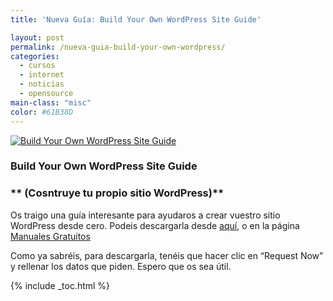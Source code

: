 ```yaml
---
title: 'Nueva Guía: Build Your Own WordPress Site Guide'

layout: post
permalink: /nueva-guia-build-your-own-wordpress/
categories:
  - cursos
  - internet
  - noticias
  - opensource
main-class: "misc"
color: #61B38D
---
```

[![Build Your Own WordPress Site Guide][1]][2]

### **Build Your Own WordPress Site Guide**

### ** (Cosntruye tu propio sitio WordPress)**

Os traigo una guía interesante para ayudaros a crear vuestro sitio WordPress desde cero. Podeis descargarla desde [aquí][2], o en la página [Manuales Gratuitos][3]

Como ya sabréis, para descargarla, tenéis que hacer clic en &#8220;Request Now&#8221; y rellenar los datos que piden. Espero que os sea útil.



 [1]: http://img.tradepub.com/free/w_make09/assets/img/w_make09c.gif "Build Your Own WordPress Site Guide"
 [2]: http://elbauldelprogramador.tradepub.com/c/pubRD.mpl?sr=oc&_t=oc:&pc=w_make09/prgm.cgi
 [3]: http://bashyc.blogspot.com/p/guias-gratuitas.html

{% include _toc.html %}
